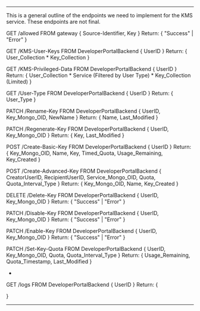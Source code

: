 ---

This is a general outline of the endpoints we need to implement for the KMS service.
These endpoints are not final.


GET /allowed
FROM gateway
{
    Source-Identifier,
    Key
}
Return:
{
    "Success" | "Error"
}


GET /KMS-User-Keys
FROM DeveloperPortalBackend
{
    UserID
}
Return:
{
    User_Collection * Key_Collection
}


GET /KMS-Privileged-Data
FROM DeveloperPortalBackend
{
    UserID
}
Return:
{
    User_Collection * Service (Filtered by User Type) * Key_Collection (Limited)
}


GET /User-Type
FROM DeveloperPortalBackend
{
    UserID
}
Return:
{
    User_Type
}


PATCH /Rename-Key
FROM DeveloperPortalBackend
{
    UserID,
    Key_Mongo_OID,
    NewName
}
Return:
{
    Name,
    Last_Modified
}


PATCH /Regenerate-Key
FROM DeveloperPortalBackend
{
    UserID,
    Key_Mongo_OID
}
Return:
{
    Key,
    Last_Modified
}


POST /Create-Basic-Key
FROM DeveloperPortalBackend
{
    UserID
}
Return:
{
    Key_Mongo_OID,
    Name,
    Key,
    Timed_Quota,
    Usage_Remaining,
    Key_Created
}


POST /Create-Advanced-Key
FROM DeveloperPortalBackend
{
    CreatorUserID,
    RecipientUserID,
    Service_Mongo_OID,
    Quota,
    Quota_Interval_Type
}
Return:
{
    Key_Mongo_OID,
    Name,
    Key_Created
}


DELETE /Delete-Key
FROM DeveloperPortalBackend
{
    UserID,
    Key_Mongo_OID
}
Return:
{
    "Success" | "Error"
}


PATCH /Disable-Key
FROM DeveloperPortalBackend
{
    UserID,
    Key_Mongo_OID
}
Return:
{
    "Success" | "Error"
}


PATCH /Enable-Key
FROM DeveloperPortalBackend
{
    UserID,
    Key_Mongo_OID
}
Return:
{
    "Success" | "Error"
}


PATCH /Set-Key-Quota
FROM DeveloperPortalBackend
{
    UserID,
    Key_Mongo_OID,
    Quota,
    Quota_Interval_Type
}
Return:
{
    Usage_Remaining,
    Quota_Timestamp,
    Last_Modified
}


*
GET /logs
FROM DeveloperPortalBackend
{
    UserID
}
Return:
{

}


---